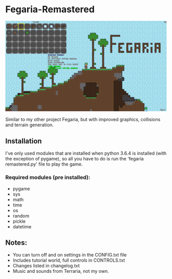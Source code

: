 # Fegaria-Remastered

![alt text](https://github.com/FergusGriggs/Fegaria-Remastered/blob/master/Screenshots/Untitled.png)

 Similar to my other project Fegaria, but with improved graphics, collisions and terrain generation. 

## Installation
I've only used modules that are installed when python 3.6.4 
is installed (with the exception of pygame), so all you have to do is run the 'fegaria remastered.py'
file to play the game.
### Required modules (pre installed): 
- pygame
- sys
- math
- time
- os
- random
- pickle
- datetime

## Notes:
- You can turn off and on settings in the CONFIG.txt file
- Includes tutorial world, full controls in CONTROLS.txt
- Changes listed in changelog.txt
- Music and sounds from Terraria, not my own.
